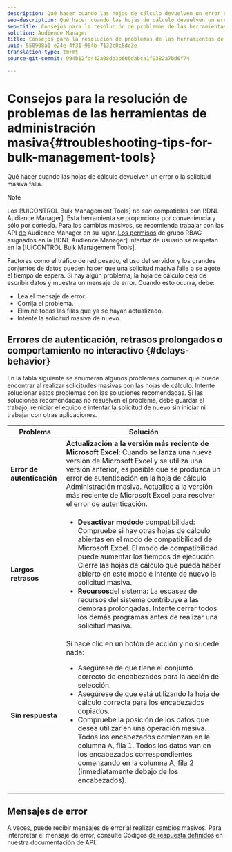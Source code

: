```yaml
---
description: Qué hacer cuando las hojas de cálculo devuelven un error o la solicitud masiva falla.
seo-description: Qué hacer cuando las hojas de cálculo devuelven un error o la solicitud masiva falla.
seo-title: Consejos para la resolución de problemas de las herramientas de administración masiva
solution: Audience Manager
title: Consejos para la resolución de problemas de las herramientas de administración masiva
uuid: 550908a1-e24e-4f31-954b-7132c0c8dc3e
translation-type: tm+mt
source-git-commit: 994b12fd442a08da3b606dabca1f9382a7bd6f74

---
```



# Consejos para la resolución de problemas de las herramientas de administración masiva{#troubleshooting-tips-for-bulk-management-tools}

Qué hacer cuando las hojas de cálculo devuelven un error o la solicitud masiva falla.



<!-- 

<p>r_bulk_troubleshoot.xml </p>

 -->

>[!NOTE]
>
>Los [!UICONTROL Bulk Management Tools] no *son* compatibles con [!DNL Audience Manager]. Esta herramienta se proporciona por conveniencia y sólo por cortesía. Para los cambios masivos, se recomienda trabajar con las API [de](../../api/rest-api-main/aam-api-getting-started.md) Audience Manager en su lugar. [Los permisos](../../features/administration/administration-overview.md) de grupo RBAC asignados en la [!DNL Audience Manager] interfaz de usuario se respetan en la [!UICONTROL Bulk Management Tools].

Factores como el tráfico de red pesado, el uso del servidor y los grandes conjuntos de datos pueden hacer que una solicitud masiva falle o se agote el tiempo de espera. Si hay algún problema, la hoja de cálculo deja de escribir datos y muestra un mensaje de error. Cuando esto ocurra, debe:

* Lea el mensaje de error.
* Corrija el problema.
* Elimine todas las filas que ya se hayan actualizado.
* Intente la solicitud masiva de nuevo.

## Errores de autenticación, retrasos prolongados o comportamiento no interactivo {#delays-behavior}

En la tabla siguiente se enumeran algunos problemas comunes que puede encontrar al realizar solicitudes masivas con las hojas de cálculo. Intente solucionar estos problemas con las soluciones recomendadas. Si las soluciones recomendadas no resuelven el problema, debe guardar el trabajo, reiniciar el equipo e intentar la solicitud de nuevo sin iniciar ni trabajar con otras aplicaciones.

<table id="table_AC6FB99402214A4EAC6E709465BB67AF"> 
 <thead> 
  <tr> 
   <th colname="col1" class="entry"> Problema </th> 
   <th colname="col2" class="entry"> Solución </th> 
  </tr> 
 </thead>
 <tbody> 
  <tr> 
   <td colname="col1"> <b>Error de autenticación</b> </td> 
   <td colname="col2"> 
    <b>Actualización a la versión más reciente de Microsoft Excel</b>: Cuando se lanza una nueva versión de Microsoft Excel y se utiliza una versión anterior, es posible que se produzca un error de autenticación en la hoja de cálculo Administración masiva. Actualice a la versión más reciente de Microsoft Excel para resolver el error de autenticación.
</td> 
  </tr> 
  <tr> 
   <td colname="col1"> <b>Largos retrasos</b> </td> 
   <td colname="col2"> 
    <ul id="ul_AA6F414024B2475AB1C0B46DC3FF0B36"> 
     <li id="li_ECC83AC39D7142519AA9A223DB8FCF23"> <b>Desactivar modo</b>de compatibilidad: Compruebe si hay otras hojas de cálculo abiertas en el modo de compatibilidad de Microsoft Excel. El modo de compatibilidad puede aumentar los tiempos de ejecución. Cierre las hojas de cálculo que pueda haber abierto en este modo e intente de nuevo la solicitud masiva. </li> 
     <li id="li_234BFCF563234DE198884F33AB75280D"> <b>Recursos</b>del sistema: La escasez de recursos del sistema contribuye a las demoras prolongadas. Intente cerrar todos los demás programas antes de realizar una solicitud masiva. </li> 
    </ul> </td> 
  </tr> 
  <tr> 
   <td colname="col1"> <b>Sin respuesta</b> </td> 
   <td colname="col2">Si hace clic en un botón de acción y no sucede nada: 
    <ul id="ul_142E63CDD556414AB639E51734FEDBCF"> 
     <li id="li_DBB6C819603D46B5AECC9C854FDAFDF1">Asegúrese de que tiene el conjunto correcto de encabezados para la acción de selección. </li> 
     <li id="li_391C9031907A4085BDAD42054960045C">Asegúrese de que está utilizando la hoja de cálculo correcta para los encabezados copiados. </li> 
     <li id="li_76A7241989204933858621FAAB5C3408">Compruebe la posición de los datos que desea utilizar en una operación masiva. Todos los encabezados comienzan en la columna A, fila 1. Todos los datos van en los encabezados correspondientes comenzando en la columna A, fila 2 (inmediatamente debajo de los encabezados). </li> 
    </ul> </td> 
  </tr> 
 </tbody> 
</table>

## Mensajes de error

A veces, puede recibir mensajes de error al realizar cambios masivos. Para interpretar el mensaje de error, consulte Códigos [de respuesta definidos](/help/using/api/rest-api-main/aam-api-getting-started.md) en nuestra documentación de API.

